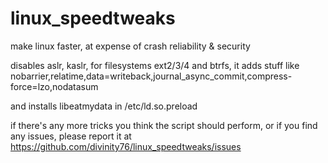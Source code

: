 # linux_speedtweaks
make linux faster, at expense of crash reliability &amp; security

disables aslr, kaslr, for filesystems ext2/3/4 and btrfs, it adds stuff like nobarrier,relatime,data=writeback,journal_async_commit,compress-force=lzo,nodatasum

and installs libeatmydata in /etc/ld.so.preload

if there's any more tricks you think the script should perform, or if you find any issues, please report it at https://github.com/divinity76/linux_speedtweaks/issues
